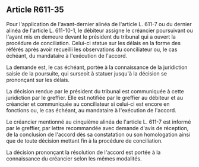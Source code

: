 Article R611-35
----
Pour l'application de l'avant-dernier alinéa de l'article L. 611-7 ou du dernier
alinéa de l'article L. 611-10-1, le débiteur assigne le créancier poursuivant ou
l'ayant mis en demeure devant le président du tribunal qui a ouvert la procédure
de conciliation. Celui-ci statue sur les délais en la forme des référés après
avoir recueilli les observations du conciliateur ou, le cas échéant, du
mandataire à l'exécution de l'accord.

La demande est, le cas échéant, portée à la connaissance de la juridiction
saisie de la poursuite, qui surseoit à statuer jusqu'à la décision se prononçant
sur les délais.

La décision rendue par le président du tribunal est communiquée à cette
juridiction par le greffier. Elle est notifiée par le greffier au débiteur et au
créancier et communiquée au conciliateur si celui-ci est encore en fonctions ou,
le cas échéant, au mandataire à l'exécution de l'accord.

Le créancier mentionné au cinquième alinéa de l'article L. 611-7 est informé par
le greffier, par lettre recommandée avec demande d'avis de réception, de la
conclusion de l'accord dès sa constatation ou son homologation ainsi que de
toute décision mettant fin à la procédure de conciliation.

La décision prononçant la résolution de l'accord est portée à la connaissance du
créancier selon les mêmes modalités.
